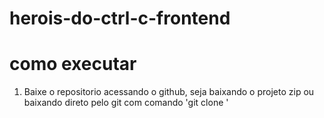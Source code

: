 # herois-do-ctrl-c-frontend

# como executar
1. Baixe o repositorio acessando o github, seja baixando o projeto zip ou baixando direto pelo git com comando 'git clone  <nome do repositorio>'